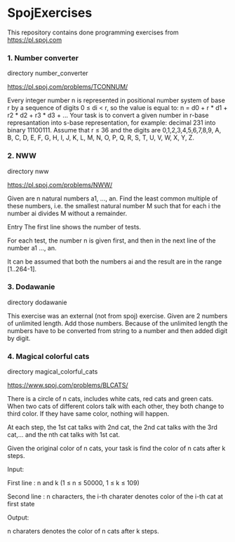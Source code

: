 # SpojExercises

This repository contains done programming exercises from https://pl.spoj.com

### 1. Number converter

 directory number_converter
 
 https://pl.spoj.com/problems/TCONNUM/

 Every integer number n is represented in positional number system of base r by a sequence of digits 0 ≤ di < r, so the value is equal to:
n = d0  + r * d1 + r2 * d2 + r3 * d3 + ...
Your task is to convert a given number in r-base represantation into s-base representation, for example: decimal 231 into binary 11100111. Assume that r ≤ 36 and the digits are 0,1,2,3,4,5,6,7,8,9, A, B, C, D, E, F, G, H, I, J, K, L, M, N, O, P, Q, R, S, T, U, V, W, X, Y, Z.

### 2. NWW

directory nww

https://pl.spoj.com/problems/NWW/

Given are n natural numbers a1, ..., an. Find the least common multiple of these numbers, i.e. the smallest natural number M such that for each i the number ai divides M without a remainder.

Entry
The first line shows the number of tests.

For each test, the number n is given first, and then in the next line of the number a1 ..., an.

It can be assumed that both the numbers ai and the result are in the range [1..264-1].

### 3. Dodawanie

directory dodawanie

This exercise was an external (not from spoj) exercise. Given are 2 numbers of unlimited length. Add those numbers. Because of the unlimited length the numbers have to be converted from string to a number and then added digit by digit. 

### 4. Magical colorful cats 

directory magical_colorful_cats

https://www.spoj.com/problems/BLCATS/

There is a circle of n cats, includes white cats, red cats and green cats. When two cats of different colors talk with each other, they both change to third color. If they have same color, nothing will happen.

At each step, the 1st cat talks with 2nd cat, the 2nd cat talks with the 3rd cat,… and the nth cat talks with 1st cat.

Given the original color of n cats, your task is find the color of n cats after k steps.

Input:

First line : n and k (1 ≤ n ≤ 50000, 1 ≤ k ≤ 109)

Second line : n characters, the i-th charater denotes color of the i-th cat at first state

Output:

n charaters denotes the color of n cats after k steps.



